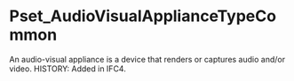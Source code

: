# Pset_AudioVisualApplianceTypeCommon

An audio-visual appliance is a device that renders or captures audio and/or video. HISTORY: Added in IFC4.
